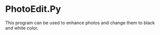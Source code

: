 # PhotoEdit.Py
This program can be used to enhance photos and change them to black and white color.
